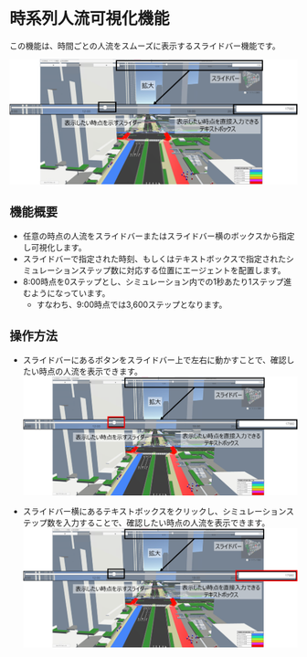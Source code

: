# 時系列人流可視化機能
この機能は、時間ごとの人流をスムーズに表示するスライドバー機能です。

![](../images/visualize-slider.png)

## 機能概要
- 任意の時点の人流をスライドバーまたはスライドバー横のボックスから指定し可視化します。
- スライドバーで指定された時刻、もしくはテキストボックスで指定されたシミュレーションステップ数に対応する位置にエージェントを配置します。
- 8:00時点を0ステップとし、シミュレーション内での1秒あたり1ステップ進むようになっています。
    - すなわち、9:00時点では3,600ステップとなります。
    
## 操作方法
- スライドバーにあるボタンをスライドバー上で左右に動かすことで、確認したい時点の人流を表示できます。
![](../images/visualize-slider-button.png)

- スライドバー横にあるテキストボックスをクリックし、シミュレーションステップ数を入力することで、確認したい時点の人流を表示できます。
![](../images/visualize-slider-textbox.png)
    